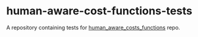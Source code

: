 # human-aware-cost-functions-tests
A repository containing tests for [human_aware_costs_functions](https://github.com/JRL-CARI-CNR-UNIBS/human_aware_cost_functions) repo.
